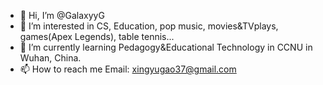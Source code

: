 - 👋 Hi, I’m @GalaxyyG
- 👀 I’m interested in CS, Education, pop music, movies&TVplays, games(Apex Legends), table tennis...
- 🌱 I’m currently learning Pedagogy&Educational Technology in CCNU in Wuhan, China.
- 📫 How to reach me Email: xingyugao37@gmail.com

<!---
GalaxyyG/GalaxyyG is a ✨ special ✨ repository because its `README.md` (this file) appears on your GitHub profile.
You can click the Preview link to take a look at your changes.
--->
